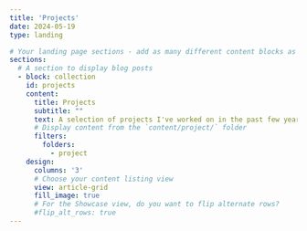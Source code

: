 ```yaml
---
title: 'Projects'
date: 2024-05-19
type: landing

# Your landing page sections - add as many different content blocks as you like
sections:
  # A section to display blog posts
  - block: collection
    id: projects
    content:
      title: Projects
      subtitle: ""
      text: A selection of projects I've worked on in the past few years
      # Display content from the `content/project/` folder
      filters:
        folders:
          - project
    design:
      columns: '3'
      # Choose your content listing view 
      view: article-grid
      fill_image: true
      # For the Showcase view, do you want to flip alternate rows?
      #flip_alt_rows: true
---
```

